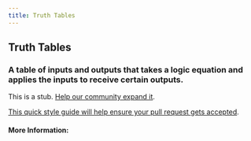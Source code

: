 ```yaml
---
title: Truth Tables
---
```


## Truth Tables

### A table of inputs and outputs that takes a logic equation and applies the inputs to receive certain outputs.

This is a stub. [Help our community expand it](https://github.com/freeCodeCamp/guide-articles/tree/master/articles/Logic/Truth-Tables/index.md).

[This quick style guide will help ensure your pull request gets accepted](https://github.com/freeCodeCamp/guide-articles/blob/master/README.md).

<!-- The article goes here, in GitHub-flavored Markdown. Feel free to add YouTube videos, images, and CodePen/JSBin embeds  -->

#### More Information:
<!-- Please add any articles you think might be helpful to read before writing the article -->


